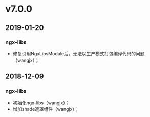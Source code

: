 # v7.0.0
## 2019-01-20
### ngx-libs
- 修复引用NgxLibsModule后，无法以生产模式打包编译代码的问题（wangjx）；

## 2018-12-09
### ngx-libs
- 初始化ngx-libs（wangjx）；
- 增加shade遮罩组件（wangjx）；